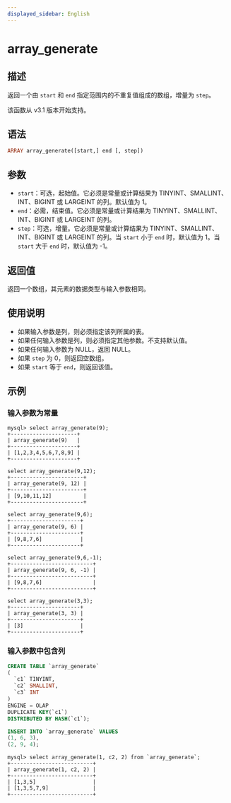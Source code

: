 ```yaml
---
displayed_sidebar: English
---
```


# array_generate

## 描述

返回一个由 `start` 和 `end` 指定范围内的不重复值组成的数组，增量为 `step`。

该函数从 v3.1 版本开始支持。

## 语法

```Haskell
ARRAY array_generate([start,] end [, step])
```

## 参数

- `start`：可选，起始值。它必须是常量或计算结果为 TINYINT、SMALLINT、INT、BIGINT 或 LARGEINT 的列。默认值为 1。
- `end`：必需，结束值。它必须是常量或计算结果为 TINYINT、SMALLINT、INT、BIGINT 或 LARGEINT 的列。
- `step`：可选，增量。它必须是常量或计算结果为 TINYINT、SMALLINT、INT、BIGINT 或 LARGEINT 的列。当 `start` 小于 `end` 时，默认值为 1。当 `start` 大于 `end` 时，默认值为 -1。

## 返回值

返回一个数组，其元素的数据类型与输入参数相同。

## 使用说明

- 如果输入参数是列，则必须指定该列所属的表。
- 如果任何输入参数是列，则必须指定其他参数。不支持默认值。
- 如果任何输入参数为 NULL，返回 NULL。
- 如果 `step` 为 0，则返回空数组。
- 如果 `start` 等于 `end`，则返回该值。

## 示例

### 输入参数为常量

```Plain
mysql> select array_generate(9);
+---------------------+
| array_generate(9)   |
+---------------------+
| [1,2,3,4,5,6,7,8,9] |
+---------------------+

select array_generate(9,12);
+-----------------------+
| array_generate(9, 12) |
+-----------------------+
| [9,10,11,12]          |
+-----------------------+

select array_generate(9,6);
+----------------------+
| array_generate(9, 6) |
+----------------------+
| [9,8,7,6]            |
+----------------------+

select array_generate(9,6,-1);
+--------------------------+
| array_generate(9, 6, -1) |
+--------------------------+
| [9,8,7,6]                |
+--------------------------+

select array_generate(3,3);
+----------------------+
| array_generate(3, 3) |
+----------------------+
| [3]                  |
+----------------------+
```

### 输入参数中包含列

```sql
CREATE TABLE `array_generate`
(
  `c1` TINYINT,
  `c2` SMALLINT,
  `c3` INT
)
ENGINE = OLAP
DUPLICATE KEY(`c1`)
DISTRIBUTED BY HASH(`c1`);

INSERT INTO `array_generate` VALUES
(1, 6, 3),
(2, 9, 4);
```

```Plain
mysql> select array_generate(1, c2, 2) from `array_generate`;
+--------------------------+
| array_generate(1, c2, 2) |
+--------------------------+
| [1,3,5]                  |
| [1,3,5,7,9]              |
+--------------------------+
```
